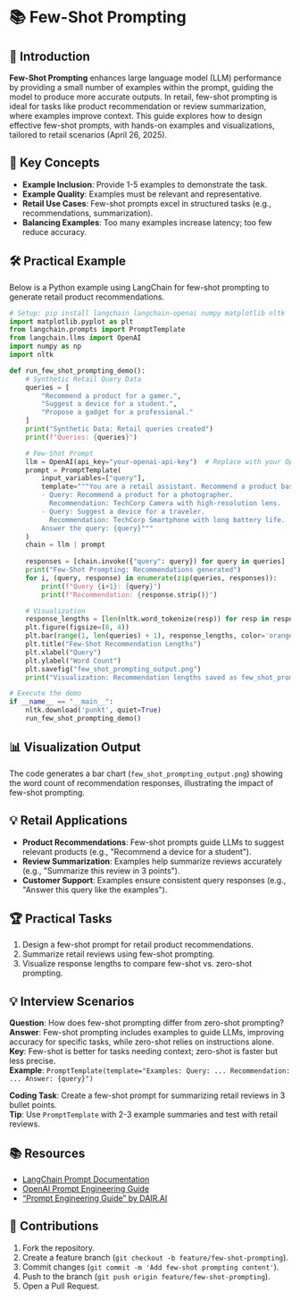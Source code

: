 # 📚 Few-Shot Prompting

## 📖 Introduction

**Few-Shot Prompting** enhances large language model (LLM) performance by providing a small number of examples within the prompt, guiding the model to produce more accurate outputs. In retail, few-shot prompting is ideal for tasks like product recommendation or review summarization, where examples improve context. This guide explores how to design effective few-shot prompts, with hands-on examples and visualizations, tailored to retail scenarios (April 26, 2025).

## 🌟 Key Concepts

- **Example Inclusion**: Provide 1-5 examples to demonstrate the task.
- **Example Quality**: Examples must be relevant and representative.
- **Retail Use Cases**: Few-shot prompts excel in structured tasks (e.g., recommendations, summarization).
- **Balancing Examples**: Too many examples increase latency; too few reduce accuracy.

## 🛠️ Practical Example

Below is a Python example using LangChain for few-shot prompting to generate retail product recommendations.

```python
# Setup: pip install langchain langchain-openai numpy matplotlib nltk
import matplotlib.pyplot as plt
from langchain.prompts import PromptTemplate
from langchain.llms import OpenAI
import numpy as np
import nltk

def run_few_shot_prompting_demo():
    # Synthetic Retail Query Data
    queries = [
        "Recommend a product for a gamer.",
        "Suggest a device for a student.",
        "Propose a gadget for a professional."
    ]
    print("Synthetic Data: Retail queries created")
    print(f"Queries: {queries}")

    # Few-Shot Prompt
    llm = OpenAI(api_key="your-openai-api-key")  # Replace with your OpenAI API key
    prompt = PromptTemplate(
        input_variables=["query"],
        template="""You are a retail assistant. Recommend a product based on the user query. Examples:
        - Query: Recommend a product for a photographer.
          Recommendation: TechCorp Camera with high-resolution lens.
        - Query: Suggest a device for a traveler.
          Recommendation: TechCorp Smartphone with long battery life.
        Answer the query: {query}"""
    )
    chain = llm | prompt
    
    responses = [chain.invoke({"query": query}) for query in queries]
    print("Few-Shot Prompting: Recommendations generated")
    for i, (query, response) in enumerate(zip(queries, responses)):
        print(f"Query {i+1}: {query}")
        print(f"Recommendation: {response.strip()}")

    # Visualization
    response_lengths = [len(nltk.word_tokenize(resp)) for resp in responses]
    plt.figure(figsize=(8, 4))
    plt.bar(range(1, len(queries) + 1), response_lengths, color='orange')
    plt.title("Few-Shot Recommendation Lengths")
    plt.xlabel("Query")
    plt.ylabel("Word Count")
    plt.savefig("few_shot_prompting_output.png")
    print("Visualization: Recommendation lengths saved as few_shot_prompting_output.png")

# Execute the demo
if __name__ == "__main__":
    nltk.download('punkt', quiet=True)
    run_few_shot_prompting_demo()
```

## 📊 Visualization Output

The code generates a bar chart (`few_shot_prompting_output.png`) showing the word count of recommendation responses, illustrating the impact of few-shot prompting.

## 💡 Retail Applications

- **Product Recommendations**: Few-shot prompts guide LLMs to suggest relevant products (e.g., "Recommend a device for a student").
- **Review Summarization**: Examples help summarize reviews accurately (e.g., "Summarize this review in 3 points").
- **Customer Support**: Examples ensure consistent query responses (e.g., "Answer this query like the examples").

## 🏆 Practical Tasks

1. Design a few-shot prompt for retail product recommendations.
2. Summarize retail reviews using few-shot prompting.
3. Visualize response lengths to compare few-shot vs. zero-shot prompting.

## 💡 Interview Scenarios

**Question**: How does few-shot prompting differ from zero-shot prompting?  
**Answer**: Few-shot prompting includes examples to guide LLMs, improving accuracy for specific tasks, while zero-shot relies on instructions alone.  
**Key**: Few-shot is better for tasks needing context; zero-shot is faster but less precise.  
**Example**: `PromptTemplate(template="Examples: Query: ... Recommendation: ... Answer: {query}")`

**Coding Task**: Create a few-shot prompt for summarizing retail reviews in 3 bullet points.  
**Tip**: Use `PromptTemplate` with 2-3 example summaries and test with retail reviews.

## 📚 Resources

- [LangChain Prompt Documentation](https://python.langchain.com/docs/modules/prompts/)
- [OpenAI Prompt Engineering Guide](https://platform.openai.com/docs/guides/prompt-engineering)
- [“Prompt Engineering Guide” by DAIR.AI](https://www.promptingguide.ai/techniques/fewshot)

## 🤝 Contributions

1. Fork the repository.
2. Create a feature branch (`git checkout -b feature/few-shot-prompting`).
3. Commit changes (`git commit -m 'Add few-shot prompting content'`).
4. Push to the branch (`git push origin feature/few-shot-prompting`).
5. Open a Pull Request.